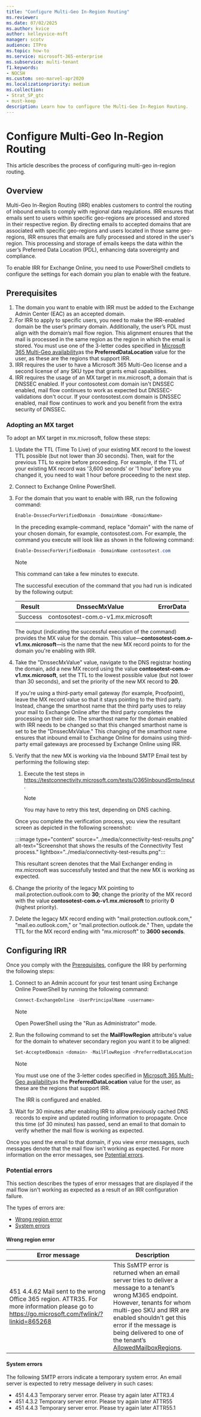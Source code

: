 ```yaml
---
title: "Configure Multi-Geo In-Region Routing"
ms.reviewer:
ms.date: 07/02/2025
ms.author: kvice
author: kelleyvice-msft
manager: scotv
audience: ITPro
ms.topic: how-to
ms.service: microsoft-365-enterprise
ms.subservice: multi-tenant
f1.keywords:
- NOCSH
ms.custom: seo-marvel-apr2020
ms.localizationpriority: medium
ms.collection: 
- Strat_SP_gtc
- must-keep
description: Learn how to configure the Multi-Geo In-Region Routing.
---
```


# Configure Multi-Geo In-Region Routing

This article describes the process of configuring multi-geo in-region routing.

## Overview

Multi-Geo In-Region Routing (IRR) enables customers to control the routing of inbound emails to comply with regional data regulations. IRR ensures that emails sent to users within specific geo-regions are processed and stored in their respective region. By directing emails to accepted domains that are associated with specific geo-regions and users located in those same geo-regions, IRR ensures that emails are fully processed and stored in the user's region. This processing and storage of emails keeps the data within the user’s Preferred Data Location (PDL), enhancing data sovereignty and compliance.

To enable IRR for Exchange Online, you need to use PowerShell cmdlets to configure the settings for each domain you plan to enable with the feature.

## Prerequisites

1. The domain you want to enable with IRR must be added to the Exchange Admin Center (EAC) as an accepted domain.
1. For IRR to apply to specific users, you need to make the IRR-enabled domain be the user’s primary domain. Additionally, the user’s PDL must align with the domain’s mail flow region. This alignment ensures that the mail is processed in the same region as the region in which the email is stored. You must use one of the 3-letter codes specified in [Microsoft 365 Multi-Geo availability](microsoft-365-multi-geo.md#microsoft-365-multi-geo-availability)as the **PreferredDataLocation** value for the user, as these are the regions that support IRR.
1. IRR requires the user to have a Microsoft 365 Multi-Geo license and a second license of any SKU type that grants email capabilities.
1. IRR requires the usage of an MX target in mx.microsoft, a domain that is DNSSEC enabled. If your contosotest.com domain isn't DNSSEC enabled, mail flow continues to work as expected but DNSSEC-validations don't occur. If your contosotest.com domain is DNSSEC enabled, mail flow continues to work and you benefit from the extra security of DNSSEC.

### Adopting an MX target

To adopt an MX target in mx.microsoft, follow these steps:

1. Update the TTL (Time To Live) of your existing MX record to the lowest TTL possible (but not lower than 30 seconds). Then, wait for the previous TTL to expire before proceeding. For example, if the TTL of your existing MX record was '3,600 seconds' or '1 hour' before you changed it, you need to wait 1 hour before proceeding to the next step.
1. Connect to Exchange Online PowerShell.
1. For the domain that you want to enable with IRR, run the following command:

   ```PowerShell
   Enable-DnssecForVerifiedDomain -DomainName <DomainName>
   ```

   In the preceding example-command, replace "domain" with the name of your chosen domain, for example, contosotest.com. For example, the command you execute will look like as shown in the following command:

   ```PowerShell
   Enable-DnssecForVerifiedDomain -DomainName contosotest.com
   ```

   > [!NOTE]
   > This command can take a few minutes to execute.

   The successful execution of the command that you had run is indicated by the following output:

   |Result  |DnssecMxValue  |ErrorData  |
   |---------|---------|---------|
   |Success     |contosotest-com.o-v1.mx.microsoft         |         |

   The output (indicating the successful execution of the command) provides the MX value for the domain. This value—**contosotest-com.o-v1.mx.microsoft**—is the name that the new MX record points to for the domain you're enabling with IRR.

1. Take the "DnssecMxValue" value, navigate to the DNS registrar hosting the domain, add a new MX record using the value **contosotest-com.o-v1.mx.microsoft**, set the TTL to the lowest possible value (but not lower than 30 seconds), and set the priority of the new MX record to **20**.

   If you're using a third-party email gateway (for example, Proofpoint), leave the MX record value so that it stays pointing to the third party. Instead, change the smarthost name that the third party uses to relay your mail to Exchange Online after the third party completes the processing on their side. The smarthost name for the domain enabled with IRR needs to be changed so that this changed smarthost name is set to be the "DnssecMxValue." This changing of the smarthost name ensures that inbound email to Exchange Online for domains using third-party email gateways are processed by Exchange Online using IRR.

1. Verify that the new MX is working via the Inbound SMTP Email test by performing the following step: 
    1. Execute the test steps in https://testconnectivity.microsoft.com/tests/O365InboundSmtp/input.

       > [!NOTE]
       > You may have to retry this test, depending on DNS caching.

    Once you complete the verification process, you view the resultant screen as depicted in the following screenshot:

    :::image type="content" source="../media/connectivity-test-results.png" alt-text="Screenshot that shows the results of the Connectivity Test process." lightbox="../media/connectivity-test-results.png":::

    This resultant screen denotes that the Mail Exchanger ending in mx.microsoft was successfully tested and that the new MX is working as expected.

1. Change the priority of the legacy MX pointing to mail.protection.outlook.com to **30**; change the priority of the MX record with the value **contosotest-com.o-v1.mx.microsoft** to priority **0** (highest priority).
1. Delete the legacy MX record ending with "mail.protection.outlook.com," "mail.eo.outlook.com," or "mail.protection.outlook.de." Then, update the TTL for the MX record ending with "mx.microsoft" to **3600 seconds**.

## Configuring IRR

Once you comply with the [Prerequisites](#prerequisites), configure the IRR by performing the following steps:

1. Connect to an Admin account for your test tenant using Exchange Online PowerShell by running the following command:
  
   ```PowerShell
   Connect-ExchangeOnline -UserPrincipalName <username>
   ```

   > [!NOTE]
   > Open PowerShell using the "Run as Administrator" mode.

2. Run the following command  to set the **MailFlowRegion** attribute's value for the domain to whatever secondary region you want it to be aligned:

   ```PowerShell
   Set-AcceptedDomain <domain> -MailFlowRegion <PreferredDataLocation Value>
   ```

   > [!NOTE]
   > You must use one of the 3-letter codes specified in [Microsoft 365 Multi-Geo availability](microsoft-365-multi-geo.md#microsoft-365-multi-geo-availability)as the **PreferredDataLocation** value for the user, as these are the regions that support IRR.

   The IRR is configured and enabled.

3. Wait for 30 minutes after enabling IRR to allow previously cached DNS records to expire and updated routing information to propagate. Once this time (of 30 minutes) has passed, send an email to that domain to verify whether the mail flow is working as expected.

Once you send the email to that domain, if you view error messages, such messages denote that the mail flow isn't working as expected. For more information on the error messages, see [Potential errors](#potential-errors).

### Potential errors

This section describes the types of error messages that are displayed if the mail flow isn't working as expected as a result of an IRR configuration failure.

The types of errors are:

- [Wrong region error](#wrong-region-error)
- [System errors](#system-errors) 

#### Wrong region error

|Error message |Description  |
|---------|---------|
|451 4.4.62 Mail sent to the wrong Office 365 region. ATTR35. For more information please go to https://go.microsoft.com/fwlink/?linkid=865268     |This SsMTP error is returned when an email server tries to deliver a message to a tenant’s wrong M365 endpoint. However, tenants for whom multi-geo SKU and IRR are enabled shouldn't get this error if the message is being delivered to one of the tenant’s [AllowedMailboxRegions](administering-exchange-online-multi-geo.md).         |

#### System errors

The following SMTP errors indicate a temporary system error. An email server is expected to retry message delivery in such cases:

- 451 4.4.3 Temporary server error. Please try again later ATTR3.4
- 451 4.3.2 Temporary server error. Please try again later ATTR55
- 451 4.4.3 Temporary server error. Please try again later ATTR55.1
